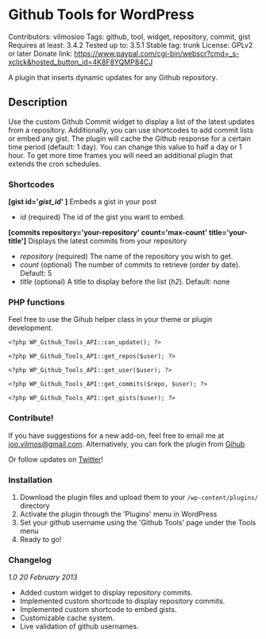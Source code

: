 # Github Tools for WordPress

Contributors: vilmosioo
Tags: github, tool, widget, repository, commit, gist
Requires at least: 3.4.2
Tested up to: 3.5.1
Stable tag: trunk
License: GPLv2 or later
Donate link: https://www.paypal.com/cgi-bin/webscr?cmd=_s-xclick&hosted_button_id=4K8F8YQMP84CJ

A plugin that inserts dynamic updates for any Github repository. 

## Description

Use the custom Github Commit widget to display a list of the latest updates from a repository. Additionally, you can use shortcodes to add commit lists or embed any gist. 
The plugin will cache the Github response for a certain time period (default: 1 day). You can change this value to half a day or 1 hour. To get more time frames you will need an additional plugin that extends the cron schedules.

### Shortcodes

**[gist id='*gist_id*' ]** Embeds a gist in your post

 - *id* (required) The id of the gist you want to embed. 


**[commits repository='your-repository' count='max-count' title='your-title']** Displays the latest commits from your repository

- *repository* (required) The name of the repository you wish to get. 
- *count* (optional) The number of commits to retrieve (order by date). Default: 5
- *title* (optional) A title to display before the list (*h2*). Default: none

### PHP functions

Feel free to use the Gihub helper class in your theme or plugin development.

`<?php WP_Github_Tools_API::can_update(); ?>`

`<?php WP_Github_Tools_API::get_repos($user); ?>`

`<?php WP_Github_Tools_API::get_user($user); ?>`

`<?php WP_Github_Tools_API::get_commits($repo, $user); ?>`

`<?php WP_Github_Tools_API::get_gists($user); ?>`

### Contribute!

If you have suggestions for a new add-on, feel free to email me at ioo.vilmos@gmail.com. Alternatively, you can fork the plugin from [Gihub]()

Or follow updates on [Twitter](http://twitter.com/vilmosioo)!
 
### Installation

 1. Download the plugin files and upload them to your `/wp-content/plugins/` directory
 2. Activate the plugin through the 'Plugins' menu in WordPress
 3. Set your github username using the 'Github Tools' page under the Tools menu
 4. Ready to go!

### Changelog

*1.0 20 February 2013*
 * Added custom widget to display repository commits.
 * Implemented custom shortcode to display repository commits.
 * Implemented custom shortcode to embed gists.
 * Customizable cache system.
 * Live validation of github usernames.